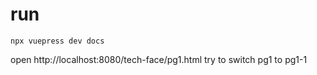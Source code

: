 # run
```
npx vuepress dev docs
```

open http://localhost:8080/tech-face/pg1.html
try to switch pg1 to pg1-1